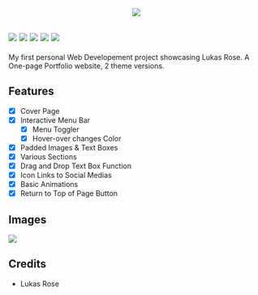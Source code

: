  
  <p align="center">
  <img src="https://encrypted-tbn0.gstatic.com/images?q=tbn:ANd9GcSKLLwKmlGL_1y-k2yTis204wE73699dFEf-A&usqp=CAU" /></a>
 
 <img src="https://img.shields.io/badge/build-passing-brightgreen" /></a>
  <img src="https://img.shields.io/badge/Code%20Language-HTML-9cf" /></a>
  <img src="https://img.shields.io/badge/Code%20Language-CSS-9cf" /></a>
  <img src="https://img.shields.io/badge/Code%20Language-JavaScript-9cf" /></a>
  <img src="https://img.shields.io/badge/Version-vF-blue" /></a>
 ---
My first personal Web Developement project showcasing Lukas Rose. A One-page Portfolio website, 2 theme versions.

## Features
- [x] Cover Page
- [x] Interactive Menu Bar
  - [x] Menu Toggler
  - [x] Hover-over changes Color  
- [x] Padded Images & Text Boxes
- [x] Various Sections
- [x] Drag and Drop Text Box Function
- [x] Icon Links to Social Medias
- [x] Basic Animations
- [x] Return to Top of Page Button  

## Images
<img src=“./Images/Web1.png”/></a>

## Credits
* Lukas Rose
